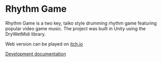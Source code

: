 # Rhythm Game
Rhythm Game is a two key, taiko style drumming rhythm game featuring popular video game music. The project was built in Unity using the DryWetMidi library. 

Web version can be played on [itch.io](https://flowerbath.itch.io/rhythm-game)

[Development documentation](https://github.com/JachymT/RhythmGame/blob/main/Jachym%20Tolar%20Component%203.pdf) 
